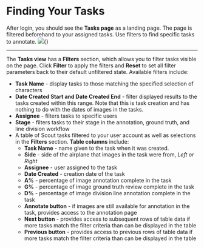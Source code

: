 # Finding Your Tasks

After login, you should see the **Tasks page** as a landing page. The page is filtered beforehand to your assigned tasks. Use filters to find specific tasks to annotate.
![](https://lh3.googleusercontent.com/Vekjt5RaVCDhA8Ysk0X95nniiikxV-TWM5fVUZDPktS8UxFsjN9zLNUJBIlCzbKUtD7rRFNey8j6oDYvZOxKk9j7uvSlF8S9XubftRG8AfRvvaEKkup1jm5-H7iq7LluImXVwObhEa__Hky9XpcZwtCDrKtKCcLCAW7NRB0kzW9cuYSOuDd_lnLTrb1UzA){}

***

The **Tasks view** has a **Filters** section, which allows you to filter tasks visible on the page. Click **Filter** to apply the filters and **Reset** to set all filter parameters back to their default unfiltered state. Available filters include:

* **Task Name** \- display tasks to those matching the specified selection of characters
* **Date Created Start and Date Created End** \- filter displayed results to the tasks created within this range\. Note that this is task creation and has nothing to do with the dates of images in the tasks\.
* **Assignee** \- filters tasks to specific users
* **Stage** \- filters tasks to their stage in the annotation\, ground truth\, and line division workflow
* A table of Scout tasks filtered to your user account as well as selections in the **Filters** section. **Table columns** include:
    * **Task Name** \- name given to the task when it was created\.
    * **Side** \- side of the airplane that images in the task were from\, *Left or Right*
    * **Assignee** \- user assigned to the task
    * **Date Created** \- creation date of the task
    * **A%** \- percentage of image annotation complete in the task
    * **G%** \- percentage of image ground truth review complete in the task
    * **D%** \- percentage of image division line annotation complete in the task
    * **Annotate button** \- if images are still available for annotation in the task\, provides access to the annotation page
    * **Next button** \- provides access to subsequent rows of table data if more tasks match the filter criteria than can be displayed in the table
    * **Previous button** \- provides access to previous rows of table data if more tasks match the filter criteria than can be displayed in the table